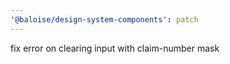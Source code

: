 ```yaml
---
'@baloise/design-system-components': patch
---
```


fix error on clearing input with claim-number mask
